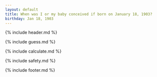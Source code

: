 ```yaml
---
layout: default
title: When was I or my baby conceived if born on January 18, 1903?
birthday: Jan 18, 1903
---
```


{% include header.md %}

{% include guess.md %}

{% include calculate.md %}

{% include safety.md %}

{% include footer.md %}



